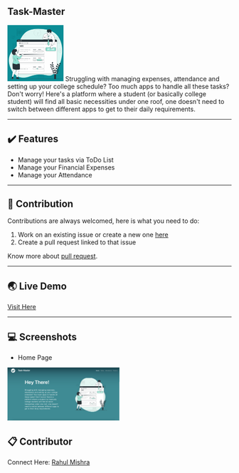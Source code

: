 ## Task-Master 
<img src="images/Add tasks.gif" alt="logo full" width=25%> 
Struggling with managing expenses, attendance and setting up your college schedule? 
Too much apps to handle all these tasks? Don't worry! Here's a platform where a student 
(or basically college student) will find all basic necessities under one roof, 
one doesn't need to switch between different apps to get to  their daily 
requirements.
<hr>

## :heavy_check_mark: Features
* Manage your tasks via ToDo List
* Manage your Financial Expenses
* Manage your Attendance

<hr>

## :handshake: Contribution

Contributions are always welcomed, here is what you need to do:
1. Work on an existing issue or create a new one [here](https://github.com/mishrarahul07/Task-Master/issues)
2. Create a pull request linked to that issue

Know more about [pull request](https://docs.github.com/en/free-pro-team@latest/github/collaborating-with-issues-and-pull-requests/about-pull-requests).
<hr>

## :earth_asia: Live Demo

[Visit Here](https://mishrarahul07.github.io/Task-Master/)
<hr>

## :computer: Screenshots

* Home Page
<img src="Screenshot.png" alt="Screenshot" width=50%>


## :clipboard: Contributor
Connect Here:  <a href = "https://www.linkedin.com/in/mishra-rahul07/" target="_blank">Rahul Mishra</a>
